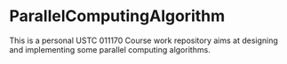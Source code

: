 # ParallelComputingAlgorithm
This is a personal USTC 011170 Course work repository aims at designing and implementing some parallel computing algorithms.
